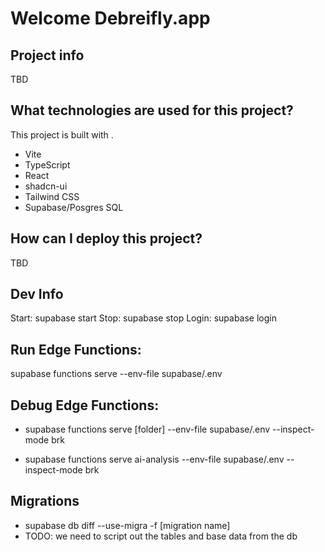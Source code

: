 # Welcome Debreifly.app

## Project info

TBD

## What technologies are used for this project?

This project is built with .

- Vite
- TypeScript
- React
- shadcn-ui
- Tailwind CSS
- Supabase/Posgres SQL

## How can I deploy this project?

TBD

## Dev Info

Start: supabase start
Stop: supabase stop
Login: supabase login

## Run Edge Functions: 
supabase functions serve --env-file supabase/.env

## Debug Edge Functions: 
- supabase functions serve [folder] --env-file supabase/.env --inspect-mode brk

- supabase functions serve ai-analysis --env-file supabase/.env --inspect-mode brk


## Migrations
 - supabase db diff --use-migra -f [migration name]
 - TODO: we need to script out the tables and base data from the db
